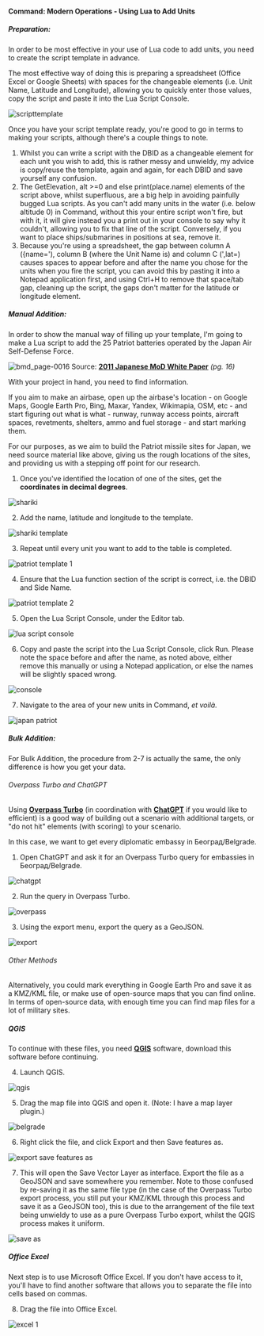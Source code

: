 #### Command: Modern Operations - Using Lua to Add Units

##### Preparation:

In order to be most effective in your use of Lua code to add units, you need to create the script template in advance. 

The most effective way of doing this is preparing a spreadsheet (Office Excel or Google Sheets) with spaces for the changeable elements (i.e. Unit Name, Latitude and Longitude), allowing you to quickly enter those values, copy the script and paste it into the Lua Script Console.

![scripttemplate](https://github.com/GrandStrategos/Command_Resources/assets/133597501/b7ff6b47-22c4-484f-bf93-79f0b6fade98)

Once you have your script template ready, you're good to go in terms to making your scripts, although there's a couple things to note.

1. Whilst you can write a script with the DBID as a changeable element for each unit you wish to add, this is rather messy and unwieldy, my advice is copy/reuse the template, again and again, for each DBID and save yourself any confusion.
2. The GetElevation, alt >=0 and else print(place.name) elements of the script above, whilst superfluous, are a big help in avoiding painfully bugged Lua scripts. As you can't add many units in the water (i.e. below altitude 0) in Command, without this your entire script won't fire, but with it, it will give instead you a print out in your console to say why it couldn't, allowing you to fix that line of the script. Conversely, if you want to place ships/submarines in positions at sea, remove it.
3. Because you're using a spreadsheet, the gap between column A ({name='), column B (where the Unit Name is) and column C (',lat=) causes spaces to appear before and after the name you chose for the units when you fire the script, you can avoid this by pasting it into a Notepad application first, and using Ctrl+H to remove that space/tab gap, cleaning up the script, the gaps don't matter for the latitude or longitude element.

##### Manual Addition:

In order to show the manual way of filling up your template, I'm going to make a Lua script to add the 25 Patriot batteries operated by the Japan Air Self-Defense Force. 

![bmd_page-0016](https://github.com/GrandStrategos/Command_Resources/assets/133597501/3a403729-510d-4b42-8bf4-e8a490e7d4de)
Source: [**2011 Japanese MoD White Paper**](https://web.archive.org/web/20180417164745/http://www.mod.go.jp:80/e/d_act/bmd/bmd.pdf) *(pg. 16)*

With your project in hand, you need to find information. 

If you aim to make an airbase, open up the airbase's location - on Google Maps, Google Earth Pro, Bing, Maxar, Yandex, Wikimapia, OSM, etc - and start figuring out what is what - runway, runway access points, aircraft spaces, revetments, shelters, ammo and fuel storage - and start marking them. 

For our purposes, as we aim to build the Patriot missile sites for Japan, we need source material like above, giving us the rough locations of the sites, and providing us with a stepping off point for our research. 

1. Once you've identified the location of one of the sites, get the **coordinates in decimal degrees**.

![shariki](https://github.com/GrandStrategos/Command_Resources/assets/133597501/3a206bf8-c52d-47fc-8084-9eab8468de93)

2. Add the name, latitude and longitude to the template.

![shariki template](https://github.com/GrandStrategos/Command_Resources/assets/133597501/3fab4307-4dd8-4ea7-a792-4c375bfd11e7)

3. Repeat until every unit you want to add to the table is completed.

![patriot template 1](https://github.com/GrandStrategos/Command_Resources/assets/133597501/ae40e787-79fb-463a-a707-e5c14b137e6f)

4. Ensure that the Lua function section of the script is correct, i.e. the DBID and Side Name.

![patriot template 2](https://github.com/GrandStrategos/Command_Resources/assets/133597501/da8a1c25-bb2e-45d7-a4f3-fb12c7a3cbb9)

5. Open the Lua Script Console, under the Editor tab.

![lua script console](https://github.com/GrandStrategos/Command_Resources/assets/133597501/16b9d609-ff3f-412c-9674-b38ae497e78e)


6. Copy and paste the script into the Lua Script Console, click Run. Please note the space before and after the name, as noted above, either remove this manually or using a Notepad application, or else the names will be slightly spaced wrong.

![console](https://github.com/GrandStrategos/Command_Resources/assets/133597501/bf9c4bba-e3aa-46a1-8d92-2203c459da39)

7. Navigate to the area of your new units in Command, *et voilà.*

![japan patriot](https://github.com/GrandStrategos/Command_Resources/assets/133597501/4dc79b57-790d-4881-92b0-dd2d9f588b37)

##### Bulk Addition:

For Bulk Addition, the procedure from 2-7 is actually the same, the only difference is how you get your data.

###### Overpass Turbo and ChatGPT

Using [**Overpass Turbo**](https://overpass-turbo.eu/) (in coordination with [**ChatGPT**](https://chat.openai.com/) if you would like to efficient) is a good way of building out a scenario with additional targets, or "do not hit" elements (with scoring) to your scenario.

In this case, we want to get every diplomatic embassy in Београд/Belgrade.

1. Open ChatGPT and ask it for an Overpass Turbo query for embassies in Београд/Belgrade.

![chatgpt](https://github.com/GrandStrategos/Command_Resources/assets/133597501/546b0db0-7d77-4eb2-aeca-5d0aab23e506)

2. Run the query in Overpass Turbo.

![overpass](https://github.com/GrandStrategos/Command_Resources/assets/133597501/231543a1-a28a-4452-af30-6e4d25268f41)

3. Using the export menu, export the query as a GeoJSON.

![export](https://github.com/GrandStrategos/Command_Resources/assets/133597501/7d33d5b7-5bb2-49cb-b266-75de54d3f638)

###### Other Methods

Alternatively, you could mark everything in Google Earth Pro and save it as a KMZ/KML file, or make use of open-source maps that you can find online. In terms of open-source data, with enough time you can find map files for a lot of military sites.

##### QGIS

To continue with these files, you need [**QGIS**](https://qgis.org/en/site/) software, download this software before continuing.

4. Launch QGIS.

![qgis](https://github.com/GrandStrategos/Command_Resources/assets/133597501/0f6f499d-8076-41be-a395-1e80cbe78700)

5. Drag the map file into QGIS and open it. (Note: I have a map layer plugin.)

![belgrade](https://github.com/GrandStrategos/Command_Resources/assets/133597501/a55b9f4d-9973-4e5e-8be5-63b4bed6b056)

6. Right click the file, and click Export and then Save features as.

![export save features as](https://github.com/GrandStrategos/Command_Resources/assets/133597501/66127205-fae8-400f-8d76-f234cd109bb0)

7. This will open the Save Vector Layer as interface. Export the file as a GeoJSON and save somewhere you remember. Note to those confused by re-saving it as the same file type (in the case of the Overpass Turbo export process, you still put your KMZ/KML through this process and save it as a GeoJSON too), this is due to the arrangement of the file text being unwieldy to use as a pure Overpass Turbo export, whilst the QGIS process makes it uniform.

![save as](https://github.com/GrandStrategos/Command_Resources/assets/133597501/1a8cdbc9-659c-46b7-bbd3-b60bf4bd0191)

##### Office Excel

Next step is to use Microsoft Office Excel. If you don't have access to it, you'll have to find another software that allows you to separate the file into cells based on commas.

8. Drag the file into Office Excel.

![excel 1](https://github.com/GrandStrategos/Command_Resources/assets/133597501/78df3edd-1df9-4eb6-81c7-df28a30726b1)


